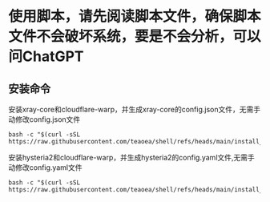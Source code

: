 # 使用脚本，请先阅读脚本文件，确保脚本文件不会破坏系统，要是不会分析，可以问ChatGPT
 
## 安装命令

安装xray-core和cloudflare-warp，并生成xray-core的config.json文件，无需手动修改config.json文件
```shell
bash -c "$(curl -sSL https://raw.githubusercontent.com/teaoea/shell/refs/heads/main/install_xray_warp.sh)"
```
安装hysteria2和cloudflare-warp，并生成hysteria2的config.yaml文件,无需手动修改config.yaml文件
```shell
bash -c "$(curl -sSL https://raw.githubusercontent.com/teaoea/shell/refs/heads/main/install_%20hysteria2_warp.sh)"
